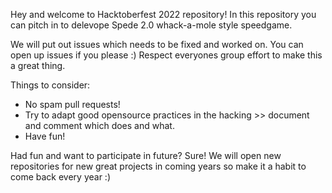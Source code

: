 Hey and welcome to Hacktoberfest 2022 repository!
In this repository you can pitch in to delevope Spede 2.0 whack-a-mole style speedgame.

We will put out issues which needs to be fixed and worked on. You can open up issues if you please :)
Respect everyones group effort to make this a great thing.

Things to consider:
- No spam pull requests!
- Try to adapt good opensource practices in the hacking >> document and comment which does and what.
- Have fun!

Had fun and want to participate in future? Sure!
We will open new repositories for new great projects in coming years so make it a habit to come back every year :)
